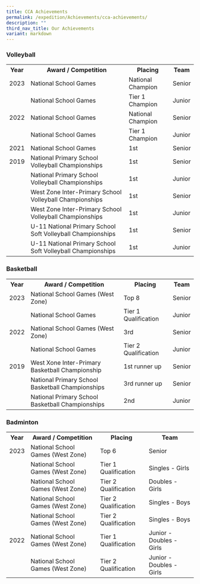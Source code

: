 ```yaml
---
title: CCA Achievements
permalink: /expedition/Achievements/cca-achievements/
description: ""
third_nav_title: Our Achievements
variant: markdown
---
```

### Volleyball

<table style="width:100%">
<tbody><tr>
    <th>Year</th>
    <th>Award / Competition</th>
    <th>Placing</th>
		 <th>Team</th>
</tr>
<tr>
    <td>2023</td>
    <td>National School Games</td>
    <td>National Champion</td>
		<td>Senior</td>
</tr>
<tr>
    <td></td>
    <td>National School Games</td>
    <td>Tier 1 Champion</td>
		<td>Junior</td>
</tr>
<tr>
    <td>2022</td>
    <td>National School Games</td>
    <td>National Champion</td>
		<td>Senior</td>
</tr>
<tr>
    <td></td>
    <td>National School Games</td>
    <td>Tier 1 Champion</td>
		<td>Junior</td>
</tr>
<tr>
    <td>2021</td>
    <td>National School Games</td>
    <td>1st</td>
		<td>Senior</td>
 </tr>
<tr>
    <td>2019</td>
    <td>National Primary School Volleyball Championships</td>
    <td>1st</td>
		<td>Senior</td>
</tr>
<tr>
    <td></td>
    <td>National Primary School Volleyball Championships</td>
    <td>1st</td>
		<td>Junior</td>
</tr>
<tr>
    <td></td>
    <td>West Zone Inter-Primary School Volleyball Championships</td>
    <td>1st</td>
		<td>Senior</td>
</tr>
<tr>
    <td></td>
    <td>West Zone Inter-Primary School Volleyball Championships</td>
    <td>1st</td>
		<td>Junior</td>
</tr>
<tr>
    <td></td>
    <td>U-11 National Primary School Soft Volleyball Championships</td>
    <td>1st</td>
		<td>Senior</td>
</tr>
<tr>
    <td></td>
    <td>U-11 National Primary School Soft Volleyball Championships</td>
    <td>1st</td>
		<td>Junior</td>
</tr>
</tbody></table>


### Basketball

<table style="width:100%">
<tbody><tr>
    <th>Year</th>
    <th>Award / Competition</th>
    <th>Placing</th>
		 <th>Team</th>
</tr>
<tr>
    <td>2023</td>
    <td>National School Games (West Zone)</td>
    <td>Top 8</td>
		<td>Senior</td>
</tr>
<tr>
    <td></td>
    <td>National School Games</td>
    <td>Tier 1 Qualification</td>
		<td>Junior</td>
</tr>
<tr>
    <td>2022</td>
    <td>National School Games (West Zone)</td>
    <td>3rd</td>
		<td>Senior</td>
</tr>
<tr>
    <td></td>
    <td>National School Games</td>
    <td>Tier 2 Qualification</td>
		<td>Junior</td>
</tr>
<tr>
	  <td>2019</td>
    <td>West Xone Inter-Primary Basketball Championship</td>
    <td>1st runner up</td>
		<td>Senior</td>
</tr>
<tr>
    <td></td>
    <td>National Primary School Basketball Championships</td>
    <td>3rd runner up</td>
		<td>Senior</td>
</tr>
<tr>
    <td></td>
    <td>National Primary School Basketball Championships</td>
    <td>2nd</td>
		<td>Junior</td>
</tr>
</tbody></table>

### Badminton

<table style="width:100%">
<tbody><tr>
    <th>Year</th>
    <th>Award / Competition</th>
    <th>Placing</th>
		 <th>Team</th>
</tr>
<tr>
    <td>2023</td>
    <td>National School Games (West Zone)</td>
    <td>Top 6</td>
		<td>Senior</td>
</tr>
<tr>
    <td></td>
    <td>National School Games (West Zone)</td>
    <td>Tier 1 Qualification</td>
		<td>Singles - Girls</td>
</tr>
<tr>
    <td></td>
    <td>National School Games (West Zone)</td>
    <td>Tier 2 Qualification</td>
		<td>Doubles - Girls</td>
</tr>
<tr>
    <td></td>
    <td>National School Games (West Zone)</td>
    <td>Tier 2 Qualification</td>
		<td>Singles -  Boys</td>
</tr>
<tr>
    <td></td>
    <td>National School Games (West Zone)</td>
    <td>Tier 2 Qualification</td>
		<td>Singles - Boys</td>
</tr>
<tr>
    <td>2022</td>
    <td>National School Games (West Zone)</td>
    <td>Tier 1 Qualification</td>
		<td>Junior - Doubles - Girls</td>
</tr>
<tr>
    <td></td>
    <td>National School Games (West Zone)</td>
    <td>Tier 2 Qualification</td>
		<td>Junior - Doubles - Girls</td>
</tr>
</tbody></table>


